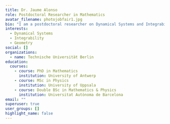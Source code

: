 ```yaml
---
title: Dr. Jaume Alonso
role: Postdoctoral Researcher in Mathematics
avatar_filename: photojobfair1.jpg
bio: "I am a postdoctoral researcher on Dynamical Systems and Integrability. "
interests:
  - Dynamical Systems
  - Integrability
  - Geometry
social: []
organizations:
  - name: Technische Universität Berlin
education:
  courses:
    - course: PhD in Mathematics
      institution: University of Antwerp
    - course: MSc in Physics
      institution: University of Uppsala
    - course: Double BSc in Mathematics & Physics
      institution: Universitat Autònoma de Barcelona
email: ""
superuser: true
user_groups: []
highlight_name: false
---
```

